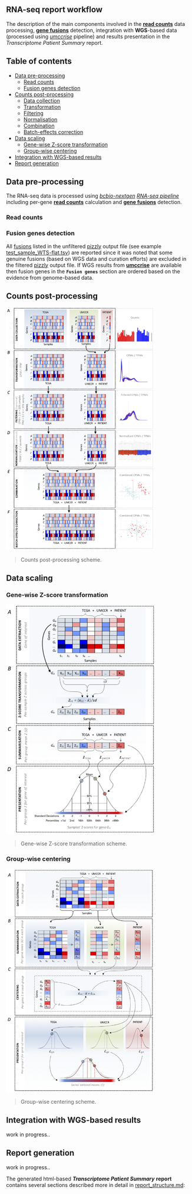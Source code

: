 ## RNA-seq report workflow

The description of the main components involved in the **[read counts](./data/test_data/final/test_sample_WTS/kallisto/abundance.tsv)** data processing, **[gene fusions](./data/test_data/final/test_sample_WTS/pizzly/test_sample_WTS-flat.tsv)** detection, integration with **WGS**-based data (processed using *[umccrise](https://github.com/umccr/umccrise)* pipeline) and results presentation in the *Transcriptome Patient Summary* report. 

## Table of contents

<!-- vim-markdown-toc GFM -->
* [Data pre-processing](#data-pre-processing)
    * [Read counts](#read-counts)
    * [Fusion genes detection](#fusion-genes-detection)
* [Counts post-processing](#counts-post-processing])
    * [Data collection](#data-collection)
    * [Transformation](#transformation)
    * [Filtering](#filtering)
    * [Normalisation](#normalisation)
    * [Combination](#combination)
    * [Batch-effects correction](#batch-effects-correction])
* [Data scaling](#data-scaling)
  * [Gene-wise Z-score transformation](#gene-wise-z-score-transformation)
  * [Group-wise centering](#group-wise-centering)
* [Integration with WGS-based results](#data-scaling)
* [Report generation](#report-generation)

<!-- vim-markdown-toc -->

## Data pre-processing

The RNA-seq data is processed using *[bcbio-nextgen](https://github.com/bcbio/bcbio-nextgen)* *[RNA-seq pipeline](https://bcbio-nextgen.readthedocs.io/en/latest/contents/pipelines.html#rna-seq)* including per-gene **[read counts](./data/test_data/final/test_sample_WTS/kallisto/abundance.tsv)** calculation and **[gene fusions](./data/test_data/final/test_sample_WTS/pizzly/test_sample_WTS-flat.tsv)** detection. 


### Read counts


### Fusion genes detection

All [fusions](./fusions) listed in the unfiltered [pizzly](https://github.com/pmelsted/pizzly) output file (see example [test_sample_WTS-flat.tsv](./data/test_data/final/test_sample_WTS/pizzly/test_sample_WTS-flat.tsv)) are reported since it was noted that some genuine fusions (based on WGS data and curation efforts) are excluded in the filtered [pizzly](https://github.com/pmelsted/pizzly) output file. If WGS results from **[umccrise](https://github.com/umccr/umccrise)** are available then fusion genes in the **`Fusion genes`** section are ordered based on the evidence from genome-based data.


## Counts post-processing


<img src="img/counts_post-processing_scheme.png" width="80%"> 

>Counts post-processing scheme.


## Data scaling

### Gene-wise Z-score transformation

<img src="img/Z-score_transformation_gene_wise.png" width="80%"> 

>Gene-wise Z-score transformation scheme.

### Group-wise centering

<img src="img/centering_group_wise.png" width="80%"> 

>Group-wise centering scheme.


## Integration with WGS-based results

work in progress..

## Report generation

work in progress..

The generated html-based ***Transcriptome Patient Summary*** **report** contains several sections described more in detail in [report_structure.md](report_structure.md):
